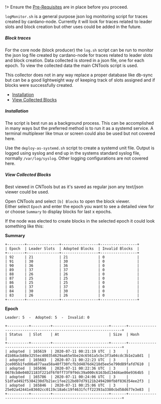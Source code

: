 !> Ensure the [Pre-Requisites](basics.md#pre-requisites) are in place before you proceed.

`logMonitor.sh` is a general purpose json log monitoring script for traces created by cardano-node. Currently it will look for traces related to leader slots and block creation but other uses could be added in the future. 

##### Block traces


For the core node (block producer) the `log.sh` script can be run to monitor the json log file created by cardano-node for traces related to leader slots and block creation. Data collected is stored in a json file, one for each epoch. To view the collected data the main CNTools script is used.  

This collector does not in any way replace a proper database like db-sync but can be a good lightweight way of keeping track of slots assigned and if blocks were successfully created.

* [Installation](#installation)
* [View Collected Blocks](#view-collected-blocks)

##### Installation
The script is best run as a background process. This can be accomplished in many ways but the preferred method is to run it as a systemd service. A terminal multiplexer like tmux or screen could also be used but not covered here.

Use the `deploy-as-systemd.sh` script to create a systemd unit file.
Output is logged using syslog and end up in the systems standard syslog file, normally `/var/log/syslog`. Other logging configurations are not covered here. 

##### View Collected Blocks
Best viewed in CNTools but as it's saved as regular json any text/json viewer could be used.

Open CNTools and select `[b] Blocks` to open the block viewer.  
Either select `Epoch` and enter the epoch you want to see a detailed view for or choose `Summary` to display blocks for last x epochs.

If the node was elected to create blocks in the selected epoch it could look something like this:

**Summary**
```
+--------+---------------+-----------------+-----------------+
| Epoch  | Leader Slots  | Adopted Blocks  | Invalid Blocks  |
+--------+---------------+-----------------+-----------------+
| 92     | 21            | 21              | 0               |
| 91     | 30            | 30              | 0               |
| 90     | 36            | 36              | 0               |
| 89     | 37            | 37              | 0               |
| 88     | 26            | 26              | 0               |
| 87     | 25            | 25              | 0               |
| 86     | 25            | 25              | 0               |
| 85     | 37            | 37              | 0               |
| 84     | 30            | 30              | 0               |
| 83     | 26            | 26              | 0               |
+--------+---------------+-----------------+-----------------+
```
**Epoch**
```
Leader: 5  -  Adopted: 5  -  Invalid: 0

+----------+---------+--------------------------+-------+-------------------------------------------------------------------+
| Status   | Slot    | At                       | Size  | Hash                                                              |
+----------+---------+--------------------------+-------+-------------------------------------------------------------------+
| adopted  | 165619  | 2020-07-11 00:21:19 UTC  | 3     | d1b86acb88e3255ec400354629aa65e5be24c6561a5cbc3f3a04cdc3b1e2a8d1  |
| adopted  | 165683  | 2020-07-11 00:22:23 UTC  | 3     | 2ce005b1fed86a877aaa58a40f730fcfb3d4876d4218d5ee5e790d89fafd7610  |
| adopted  | 165696  | 2020-07-11 00:22:36 UTC  | 3     | 0678cb8e04021183f221df6f0ff73f9f9dc39a000c6163bd134d4ae86e9364b5  |
| adopted  | 165786  | 2020-07-11 00:24:06 UTC  | 3     | 51dfad492f5384230d7b21ec1fee212bd07d79121b2494200fb8f836354ee2f3  |
| adopted  | 165846  | 2020-07-11 00:25:06 UTC  | 3     | 25e02a42441e83602cc0119c18a6c19f4631fcff22393a3380cbd58d677e3e83  |
+----------+---------+--------------------------+-------+-------------------------------------------------------------------+
```
